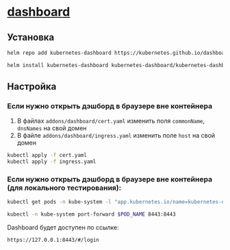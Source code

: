 # [dashboard](https://github.com/kubernetes/dashboard)

## Установка

```bash
helm repo add kubernetes-dashboard https://kubernetes.github.io/dashboard/

helm install kubernetes-dashboard kubernetes-dashboard/kubernetes-dashboard --namespace kube-system
```

## Настройка

### Если нужно открыть дэшборд в браузере вне контейнера

1. В файлах `addons/dashboard/cert.yaml` изменить поля `commonName`, `dnsNames` на свой домен
2. В файле `addons/dashboard/ingress.yaml` изменить поле `host` на свой домен

```bash
kubectl apply -f cert.yaml
kubectl apply -f ingress.yaml
```

### Если нужно открыть дэшборд в браузере вне контейнера (для локального тестирования):

```bash
kubectl get pods -n kube-system -l "app.kubernetes.io/name=kubernetes-dashboard,app.kubernetes.io/instance=kubernetes-dashboard" -o jsonpath="{.items[0].metadata.name}"

kubectl -n kube-system port-forward $POD_NAME 8443:8443
```

Dashboard будет доступен по ссылке:

`https://127.0.0.1:8443/#/login`
